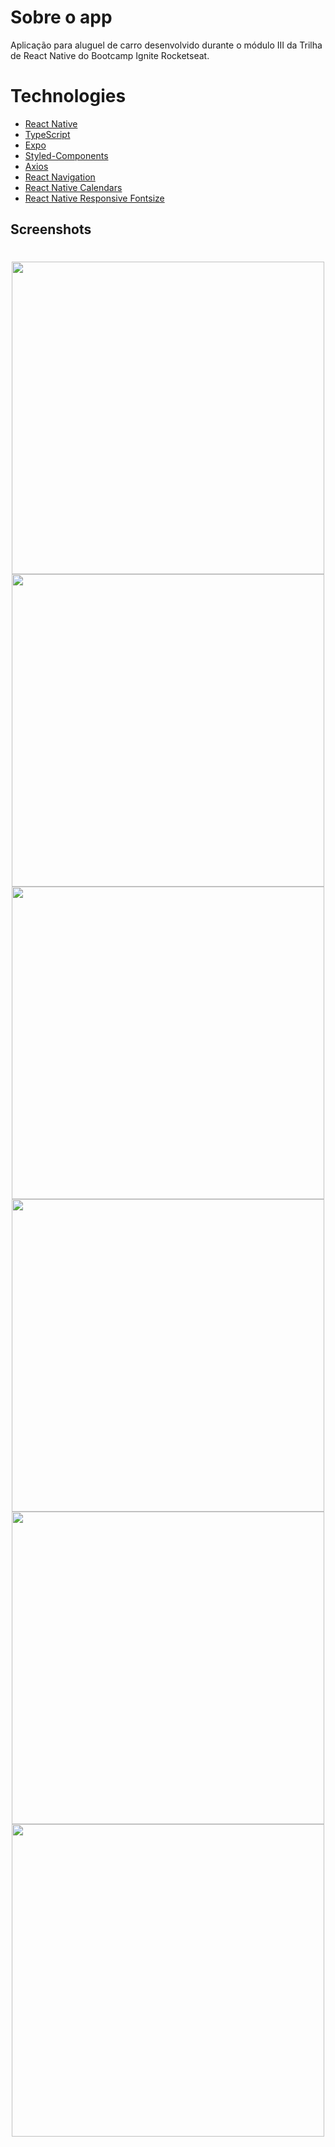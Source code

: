 # Sobre o app

Aplicação para aluguel de carro desenvolvido durante o módulo III da Trilha de React Native do Bootcamp Ignite Rocketseat.

# Technologies

- [React Native](https://reactnative.dev)
- [TypeScript](https://www.typescriptlang.org/)
- [Expo](https://expo.dev)
- [Styled-Components](https://styled-components.com)
- [Axios](https://axios-http.com/docs/intro)
- [React Navigation](https://reactnavigation.org)
- [React Native Calendars](https://github.com/wix/react-native-calendars)
- [React Native Responsive Fontsize](https://www.npmjs.com/package/react-responsive-font-size)

## Screenshots

<h1 align="center">
    <img height=500 src="https://user-images.githubusercontent.com/76229106/147108576-3a6142ff-ce85-4018-aa28-bd3df545de97.png">
    <img height=500 src="https://user-images.githubusercontent.com/76229106/147108590-fd7139a2-9022-43b9-9c8e-22a0e3ea5627.png">
    <img height=500 src="https://user-images.githubusercontent.com/76229106/147108607-ba1ead5a-0eeb-4e30-b96c-a484abb5038c.png">
    <img height=500 src="https://user-images.githubusercontent.com/76229106/147108620-327bdc2e-5dd6-4410-9710-80997fc32644.png">
    <img height=500 src="https://user-images.githubusercontent.com/76229106/147108634-9ed3670a-c122-44c2-9f37-ad16185d40ad.png">
    <img height=500 src="https://user-images.githubusercontent.com/76229106/147108655-d7d037e0-c5be-4a7c-a299-ad5163322834.png">
</h1>
